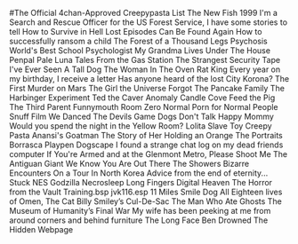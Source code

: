 #The Official 4chan-Approved Creepypasta List
The New Fish
1999
I'm a Search and Rescue Officer for the US Forest Service, I have some stories to tell
How to Survive in Hell
Lost Episodes Can Be Found Again
How to successfully ransom a child
The Forest of a Thousand Legs
Psychosis
World's Best School Psychologist
My Grandma Lives Under The House
Penpal
Pale Luna
Tales From the Gas Station
The Strangest Security Tape I've Ever Seen
A Tall Dog
The Woman In The Oven
Rat King
Every year on my birthday, I receive a letter
Has anyone heard of the lost City Korona?
The First Murder on Mars
The Girl the Universe Forgot
The Pancake Family
The Harbinger Experiment
Ted the Caver
Anomaly
Candle Cove
Feed the Pig
The Third Parent
Funnymouth
Room Zero
Normal Porn for Normal People
Snuff Film
We Danced
The Devils Game
Dogs Don't Talk
Happy Mommy
Would you spend the night in the Yellow Room?
Lolita Slave Toy Creepy Pasta
Anansi's Goatman
The Story of Her Holding an Orange
The Portraits
Borrasca
Playpen
Dogscape
I found a strange chat log on my dead friends computer
If You're Armed and at the Glenmont Metro, Please Shoot Me
The Antiguan Giant
We Know You Are Out There
The Showers
Bizarre Encounters On a Tour In North Korea
Advice from the end of eternity...
Stuck
NES Godzilla
Necrosleep
Long Fingers
Digital Heaven
The Horror from the Vault
Training.bsp
jvk116.esp
11 Miles
Smile Dog
All Eighteen lives of Omen, The Cat
Billy Smiley’s Cul-De-Sac
The Man Who Ate Ghosts
The Museum of Humanity’s Final War
My wife has been peeking at me from around corners and behind furniture
The Long Face
Ben Drowned
The Hidden Webpage
